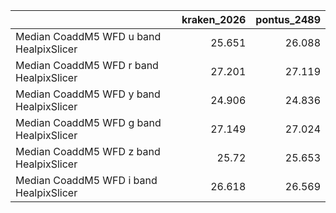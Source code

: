 |                                         |   kraken_2026 |   pontus_2489 |
|:----------------------------------------|--------------:|--------------:|
| Median CoaddM5 WFD u band HealpixSlicer |        25.651 |        26.088 |
| Median CoaddM5 WFD r band HealpixSlicer |        27.201 |        27.119 |
| Median CoaddM5 WFD y band HealpixSlicer |        24.906 |        24.836 |
| Median CoaddM5 WFD g band HealpixSlicer |        27.149 |        27.024 |
| Median CoaddM5 WFD z band HealpixSlicer |        25.72  |        25.653 |
| Median CoaddM5 WFD i band HealpixSlicer |        26.618 |        26.569 |
